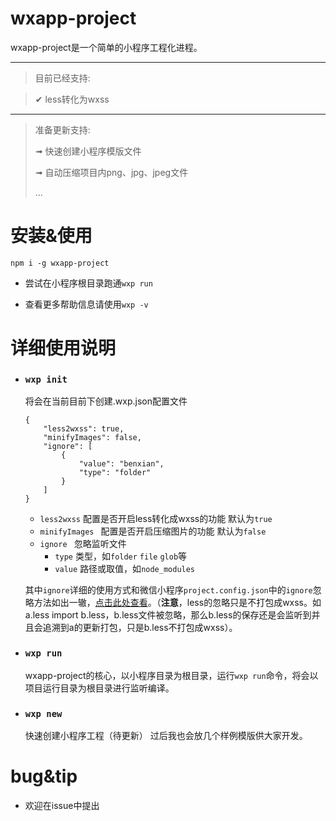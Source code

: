 # wxapp-project
wxapp-project是一个简单的小程序工程化进程。

---

>目前已经支持:

> ✔︎ less转化为wxss

---

> 准备更新支持:
> 
> ➟ 快速创建小程序模版文件
>
> ➟ 自动压缩项目内png、jpg、jpeg文件
> 
> ...



# 安装&使用
```
npm i -g wxapp-project
```

- 尝试在小程序根目录跑通`wxp run`

- 查看更多帮助信息请使用`wxp -v`


# 详细使用说明

- ### `wxp init`

	将会在当前目前下创建.wxp.json配置文件
	
	```
	{
	    "less2wxss": true,
	    "minifyImages": false,
	    "ignore": [
	        {
	            "value": "benxian",
	            "type": "folder"
	        }
	    ]
	}
	```
	
	- `less2wxss` 配置是否开启less转化成wxss的功能 默认为`true`
	- `minifyImages ` 配置是否开启压缩图片的功能 默认为`false`
	- `ignore ` 忽略监听文件
	   - `type` 类型，如`folder` `file` `glob`等
	   - `value` 路径或取值，如`node_modules`
	
	其中`ignore`详细的使用方式和微信小程序`project.config.json`中的`ignore`忽略方法如出一辙，[点击此处查看](https://developers.weixin.qq.com/miniprogram/dev/devtools/projectconfig.html?search-key=ignore)。（__注意__，less的忽略只是不打包成wxss。如a.less import b.less，b.less文件被忽略，那么b.less的保存还是会监听到并且会追溯到a的更新打包，只是b.less不打包成wxss）。
	

- ### `wxp run`
	
	wxapp-project的核心，以小程序目录为根目录，运行`wxp run`命令，将会以项目运行目录为根目录进行监听编译。

- ### `wxp new`
	快速创建小程序工程（待更新）
	过后我也会放几个样例模版供大家开发。


# bug&tip
* 欢迎在issue中提出



